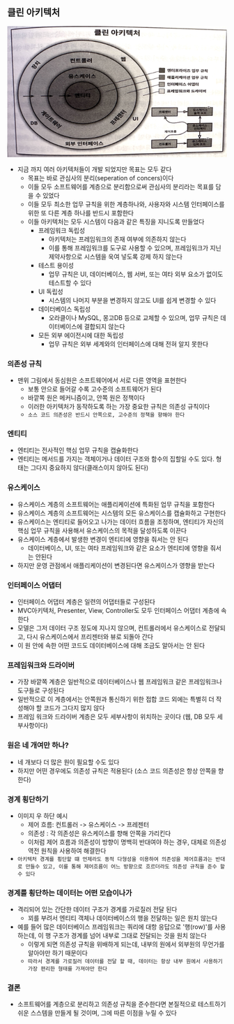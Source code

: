 ## 클린 아키텍처

<img src = "./IMG_5445.jpg" width = "600" height = "300">

- 지금 까지 여러 아키텍처들이 개발 되었지만 목표는 모두 같다
    - 목표는 바로 관심사의 분리(seperation of concers)이다
    - 이들 모두 소프트웨어를 계층으로 분리함으로써 관심사의 분리라는 목표를 담을 수 있었다
    - 이들 모두 최소한 업무 규칙을 위한 계층하나와, 사용자와 시스템 인터페이스를 위한 또 다른 계층 하나를 반드시 포함한다
    - 이들 아키텍처는 모두 시스템이 다음과 같은 특징을 지니도록 만들었다
        - 프레임워크 독립성
            - 아키텍처는 프레임워크의 존재 여부에 의존하지 않는다
            - 이를 통해 프레임워크를 도구로 사용할 수 있으며, 프레임워크가 지닌 제약사항으로 시스템을 욱여 넣도록 강제 하지 않는다
        - 테스트 용이성
            - 업무 규칙은 UI, 데이터베이스, 웹 서버, 또는 여타 외부 요소가 없이도 테스트할 수 있다
        - UI 독립성
            - 시스템의 나머지 부분을 변경하지 않고도 UI를 쉽게 변경할 수 있다
        - 데이터베이스 독립성
            - 오라클이나 MySQL, 몽고DB 등으로 교체할 수 있으며, 업무 규칙은 데이터베이스에 결합되지 않는다
        - 모든 외부 에이전시에 대한 독립성
            - 업무 규칙은 외부 세계와의 인터페이스에 대해 전혀 알지 못한다

### 의존성 규칙

- 맨위 그림에서 동심원은 소프트웨어에서 서로 다른 영역을 표현한다
    - 보통 안으로 들어갈 수록 고수준의 소프트웨어가 된다
    - 바깥쪽 원은 메커니즘이고, 안쪽 원은 정책이다
    - 이러한 아키텍처가 동작하도록 하는 가장 중요한 규칙은 의존성 규칙이다
    - `소스 코드 의존성은 반드시 안쪽으로, 고수준의 정책을 향해야 한다`

### 엔티티

- 엔티티는 전사적인 핵심 업무 규칙을 캡슐화한다
- 엔티티는 메서드를 가지는 객체이거나 데이터 구조와 함수의 집할일 수도 있다. 형태는 그다지 중요하지 않다(클래스이지 않아도 된다)

### 유스케이스

- 유스케이스 계층의 소프트웨어는 애플리케이션에 특화된 업무 규칙을 포함한다
- 유스케이스 계층의 소프트웨어는 시스템의 모든 유스케이스를 캡슐화하고 구현한다
- 유스케이스는 엔티티로 들어오고 나가는 데이터 흐름을 조정하며, 엔티티가 자신의 핵심 업무 규칙을 사용해서 유스케이스의 목적을 달성하도록 이끈다
- 유스케이스 계층에서 발생한 변경이 엔티티에 영향을 줘서는 안 된다
    - 데이터베이스, UI, 또는 여타 프레임워크와 같은 요소가 엔티티에 영향을 줘서는 안된다
- 하지만 운영 관점에서 애플리케이션이 변경된다면 유스케이스가 영향을 받는다

### 인터페이스 어댑터

- 인터페이스 어댑터 계층은 일련의 어댑터들로 구성된다
- MVC아키텍처, Presenter, View, Controller도 모두 인터페이스 어댑터 계층에 속한다
- 모델은 그저 데이터 구조 정도에 지나지 않으며, 컨트롤러에서 유스케이스로 전달되고, 다시 유스케이스에서 프리젠터와 뷰로 되돌아 간다
- 이 원 안에 속한 어떤 코드도 데이터베이스에 대해 조금도 알아서는 안 된다

### 프레임워크와 드라이버

- 가장 바깥쪽 계층은 일반적으로 데이터베이스나 웹 프레임워크 같은 프레임워크나 도구들로 구성된다
- 일반적으로 이 계층에서는 안쪽원과 통신하기 위한 접합 코드 외에는 특별히 더 작성해야 할 코드가 그다지 많지 않다
- 프레임 워크와 드라이버 계층은 모두 세부사항이 위치하는 곳이다 (웹, DB 모두 세부사항이다)

### 원은 네 개여만 하나?

- 네 개보다 더 많은 원이 필요할 수도 있다
- 하지만 어떤 경우에도 의존성 규칙은 적용된다 (소스 코드 의존성은 항상 안쪽을 향한다)

### 경계 횡단하기

- 이미지 우 하단 예시
    - 제어 흐름: 컨트롤러 -> 유스케이스 -> 프레젠터
    - 의존성 : 각 의존성은 유스케이스를 향해 안쪽을 가리킨다
    - 이처럼 제어 흐름과 의존성이 방향이 명백히 반대여야 하는 경우, 대체로 의존성 역전 원칙을 사용하여 해결한다
- `아키텍처 경계를 횡단할 떄 언제라도 동적 다형성을 이용하여 의존성을 제어흐름과는 반대로 만들수 있고, 이를 통해 제어흐름이 어느 방향으로 흐르더라도 의존성 규칙을 준수 할 수 있다`

### 경계를 횡단하는 데이터는 어떤 모습이나가

- 격리되어 있는 간단한 데이터 구조가 경계를 가로질러 전달 된다
    - 꾀를 부려서 엔티티 객체나 데이터베이스의 행을 전달하는 일은 원치 않는다
- 예를 들어 많은 데이터베이스 프레임워크는 쿼리에 대항 응답으로 '행(row)'를 사용하는데, 이 행 구조가 경계를 넘어 내부로 그대로 전달되는 것을 원치 않는다
    - 이렇게 되면 의존성 규칙을 위배하게 되는데, 내부의 원에서 외부원의 무언가를 알아야만 하기 때문이다
    - `따라서 경계를 가로질러 데이터를 전달 할 때, 데이터는 항상 내부 원에서 사용하기 가장 편리한 형태를 가져야만 한다`

### 결론

- 소프트웨어를 계층으로 분리하고 의존성 규칙을 준수한다면 본질적으로 테스트하기 쉬운 스스템을 만들게 될 것이며, 그에 따른 이점을 누릴 수 있다 
